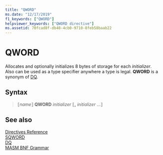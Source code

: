 ```yaml
---
title: "QWORD"
ms.date: "12/17/2019"
f1_keywords: ["QWORD"]
helpviewer_keywords: ["QWORD directive"]
ms.assetid: 70fcad8f-db48-4cb0-9710-8feb58baab22
---
```

# QWORD

Allocates and optionally initializes 8 bytes of storage for each *initializer*. Also can be used as a type specifier anywhere a type is legal. **QWORD** is a synonym of [DQ](../../assembler/masm/dq.md).

## Syntax

> ⟦*name*⟧ **QWORD** *initializer* ⟦__,__ *initializer* ...⟧

## See also

[Directives Reference](../../assembler/masm/directives-reference.md)\
[SQWORD](../../assembler/masm/qword.md)\
[DQ](../../assembler/masm/dq.md)<br/>
[MASM BNF Grammar](masm-bnf-grammar.md)
